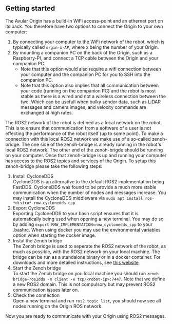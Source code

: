 ## Getting started
The Avular Origin has a build-in WiFi access-point and an ethernet port on its back. You therefore have two options to connect the Origin to your own computer:
1. By connecting your computer to the WiFi network of the robot, which is typically called `orgin-x-AP`, where x being the number of your Origin.
2. By mounting a companion PC on the back of the Origin, such as a Raspberry-PI, and connect a TCP cable between the Origin and your companion PC.
    * Note that this option would also require a wifi connection between your computer and the companion PC for you to SSH into the companion PC.
    * Note that this option also implies that all communication between your code (running on the companion PC) and the robot is most stable as there is a wired and not a wireless connection between the two. Which can be usefull when bulky sendor data, such as LiDAR messages and camera images, and velocity commands are exchanged at high rates.

The ROS2 network of the robot is defined as a local network on the robot. This is to ensure that communication from a software of a user is not effecting the performance of the robot itself (up to some point). To make a connection with this local ROS2 network we make use of a so-called zenoh-bridge. The one side of the zenoh-bridge is already running in the robot's local ROS2 network. The other end of the zenoh-brigde should be running on your computer. Once that zenoh-bridge is up and running your computer has access to the ROS2 topics and services of the Origin. To setup this zenoh-bridge please take the following steps:
1. Install CycloneDDS  
CycloneDDS is an alternative to the default ROS2 implementation being FastDDS. CycloneDDS was found to be provide a much more stable communication when the number of nodes and messages increase. You may install the CycloneDDS middleware via `sudo apt install ros-*distro*-rmw-cyclonedds-cpp`
2. Export CycloneDDS\
Exporting CycloneDDS to your bash script ensures that it is automatically being used when opening a new terminal. You may do so by adding `export RMW_IMPLEMENTATION=rmw_cyclonedds_cpp` to your .bashrc. When using docker you may use the environmental variables option when starting the docker image.
3. Instal the Zenoh bridge\
The Zenoh bridge is used to seperate the ROS2 network of the robot, as much as possible, with the ROS2 network on your local machine. The bridge can be run as a standalone binary or in a docker container. For downloads and more detailed instructions, see [this website](https://github.com/eclipse-zenoh/zenoh-plugin-ros2dds?tab=readme-ov-file#linux-debian)
4. Start the Zenoh bridge\
To start the Zenoh bridge on you local machine you should run `zenoh-bridge-ros2dds -m client -e tcp/<robot-ip>:7447`. Note that we define a new ROS2 domain. This is not compulsory but may prevent ROS2 communication issues later on.
5. Check the connection \
Open a new terminal and run `ros2 topic list`, you should now see all nodes running on the Origin ROS network.

Now you are ready to communicate with your Origin using ROS2 messages.
